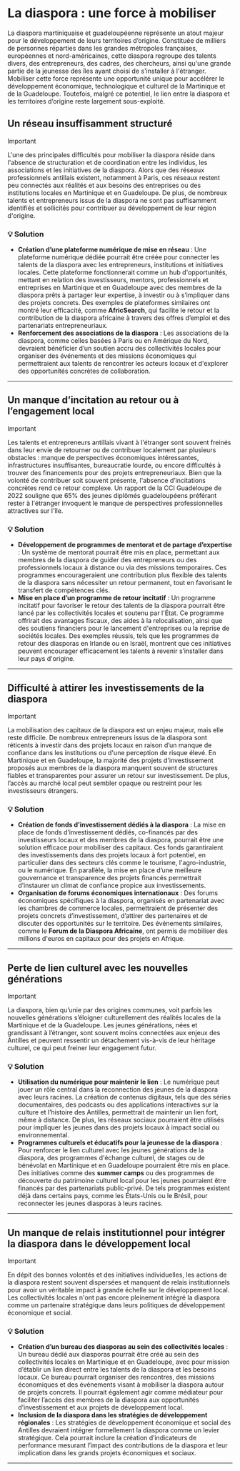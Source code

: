 # La diaspora : une force à mobiliser

La diaspora martiniquaise et guadeloupéenne représente un atout majeur pour le développement de leurs territoires d’origine. Constituée de milliers de personnes réparties dans les grandes métropoles françaises, européennes et nord-américaines, cette diaspora regroupe des talents divers, des entrepreneurs, des cadres, des chercheurs, ainsi qu'une grande partie de la jeunesse des îles ayant choisi de s'installer à l'étranger. Mobiliser cette force représente une opportunité unique pour accélérer le développement économique, technologique et culturel de la Martinique et de la Guadeloupe. Toutefois, malgré ce potentiel, le lien entre la diaspora et les territoires d’origine reste largement sous-exploité.

## Un réseau insuffisamment structuré

> [!IMPORTANT]
> L'une des principales difficultés pour mobiliser la diaspora réside dans l'absence de structuration et de coordination entre les individus, les associations et les initiatives de la diaspora. Alors que des réseaux professionnels antillais existent, notamment à Paris, ces réseaux restent peu connectés aux réalités et aux besoins des entreprises ou des institutions locales en Martinique et en Guadeloupe. De plus, de nombreux talents et entrepreneurs issus de la diaspora ne sont pas suffisamment identifiés et sollicités pour contribuer au développement de leur région d'origine.

### 💡 Solution

- **Création d’une plateforme numérique de mise en réseau** : Une plateforme numérique dédiée pourrait être créée pour connecter les talents de la diaspora avec les entrepreneurs, institutions et initiatives locales. Cette plateforme fonctionnerait comme un hub d'opportunités, mettant en relation des investisseurs, mentors, professionnels et entreprises en Martinique et en Guadeloupe avec des membres de la diaspora prêts à partager leur expertise, à investir ou à s’impliquer dans des projets concrets. Des exemples de plateformes similaires ont montré leur efficacité, comme **AfricSearch**, qui facilite le retour et la contribution de la diaspora africaine à travers des offres d’emploi et des partenariats entrepreneuriaux.
- **Renforcement des associations de la diaspora** : Les associations de la diaspora, comme celles basées à Paris ou en Amérique du Nord, devraient bénéficier d’un soutien accru des collectivités locales pour organiser des événements et des missions économiques qui permettraient aux talents de rencontrer les acteurs locaux et d'explorer des opportunités concrètes de collaboration.

---

## Un manque d’incitation au retour ou à l’engagement local

> [!IMPORTANT]
> Les talents et entrepreneurs antillais vivant à l'étranger sont souvent freinés dans leur envie de retourner ou de contribuer localement par plusieurs obstacles : manque de perspectives économiques intéressantes, infrastructures insuffisantes, bureaucratie lourde, ou encore difficultés à trouver des financements pour des projets entrepreneuriaux. Bien que la volonté de contribuer soit souvent présente, l'absence d’incitations concrètes rend ce retour complexe. Un rapport de la CCI Guadeloupe de 2022 souligne que 65% des jeunes diplômés guadeloupéens préférant rester à l'étranger invoquent le manque de perspectives professionnelles attractives sur l'île.

### 💡 Solution

- **Développement de programmes de mentorat et de partage d’expertise** : Un système de mentorat pourrait être mis en place, permettant aux membres de la diaspora de guider des entrepreneurs ou des professionnels locaux à distance ou via des missions temporaires. Ces programmes encourageraient une contribution plus flexible des talents de la diaspora sans nécessiter un retour permanent, tout en favorisant le transfert de compétences clés.
- **Mise en place d’un programme de retour incitatif** : Un programme incitatif pour favoriser le retour des talents de la diaspora pourrait être lancé par les collectivités locales et soutenu par l'État. Ce programme offrirait des avantages fiscaux, des aides à la relocalisation, ainsi que des soutiens financiers pour le lancement d'entreprises ou la reprise de sociétés locales. Des exemples réussis, tels que les programmes de retour des diasporas en Irlande ou en Israël, montrent que ces initiatives peuvent encourager efficacement les talents à revenir s’installer dans leur pays d'origine.

---

## Difficulté à attirer les investissements de la diaspora

> [!IMPORTANT]
> La mobilisation des capitaux de la diaspora est un enjeu majeur, mais elle reste difficile. De nombreux entrepreneurs issus de la diaspora sont réticents à investir dans des projets locaux en raison d’un manque de confiance dans les institutions ou d'une perception de risque élevé. En Martinique et en Guadeloupe, la majorité des projets d'investissement proposés aux membres de la diaspora manquent souvent de structures fiables et transparentes pour assurer un retour sur investissement. De plus, l’accès au marché local peut sembler opaque ou restreint pour les investisseurs étrangers.

### 💡 Solution

- **Création de fonds d’investissement dédiés à la diaspora** : La mise en place de fonds d’investissement dédiés, co-financés par des investisseurs locaux et des membres de la diaspora, pourrait être une solution efficace pour mobiliser des capitaux. Ces fonds garantiraient des investissements dans des projets locaux à fort potentiel, en particulier dans des secteurs clés comme le tourisme, l'agro-industrie, ou le numérique. En parallèle, la mise en place d’une meilleure gouvernance et transparence des projets financés permettrait d’instaurer un climat de confiance propice aux investissements.
- **Organisation de forums économiques internationaux** : Des forums économiques spécifiques à la diaspora, organisés en partenariat avec les chambres de commerce locales, permettraient de présenter des projets concrets d’investissement, d’attirer des partenaires et de discuter des opportunités sur le territoire. Des événements similaires, comme le **Forum de la Diaspora Africaine**, ont permis de mobiliser des millions d'euros en capitaux pour des projets en Afrique.

---

## Perte de lien culturel avec les nouvelles générations

> [!IMPORTANT]
> La diaspora, bien qu’unie par des origines communes, voit parfois les nouvelles générations s’éloigner culturellement des réalités locales de la Martinique et de la Guadeloupe. Les jeunes générations, nées et grandissant à l’étranger, sont souvent moins connectées aux enjeux des Antilles et peuvent ressentir un détachement vis-à-vis de leur héritage culturel, ce qui peut freiner leur engagement futur.

### 💡 Solution

- **Utilisation du numérique pour maintenir le lien** : Le numérique peut jouer un rôle central dans la reconnection des jeunes de la diaspora avec leurs racines. La création de contenus digitaux, tels que des séries documentaires, des podcasts ou des applications interactives sur la culture et l’histoire des Antilles, permettrait de maintenir un lien fort, même à distance. De plus, les réseaux sociaux pourraient être utilisés pour impliquer les jeunes dans des projets locaux à impact social ou environnemental.
- **Programmes culturels et éducatifs pour la jeunesse de la diaspora** : Pour renforcer le lien culturel avec les jeunes générations de la diaspora, des programmes d'échange culturel, de stages ou de bénévolat en Martinique et en Guadeloupe pourraient être mis en place. Des initiatives comme des **summer camps** ou des programmes de découverte du patrimoine culturel local pour les jeunes pourraient être financés par des partenariats public-privé. De tels programmes existent déjà dans certains pays, comme les États-Unis ou le Brésil, pour reconnecter les jeunes diasporas à leurs racines.

---

## Un manque de relais institutionnel pour intégrer la diaspora dans le développement local

> [!IMPORTANT]
> En dépit des bonnes volontés et des initiatives individuelles, les actions de la diaspora restent souvent dispersées et manquent de relais institutionnels pour avoir un véritable impact à grande échelle sur le développement local. Les collectivités locales n'ont pas encore pleinement intégré la diaspora comme un partenaire stratégique dans leurs politiques de développement économique et social.

### 💡 Solution

- **Création d’un bureau des diasporas au sein des collectivités locales** : Un bureau dédié aux diasporas pourrait être créé au sein des collectivités locales en Martinique et en Guadeloupe, avec pour mission d’établir un lien direct entre les talents de la diaspora et les besoins locaux. Ce bureau pourrait organiser des rencontres, des missions économiques et des événements visant à mobiliser la diaspora autour de projets concrets. Il pourrait également agir comme médiateur pour faciliter l’accès des membres de la diaspora aux opportunités d’investissement et aux projets de développement local.
- **Inclusion de la diaspora dans les stratégies de développement régionales** : Les stratégies de développement économique et social des Antilles devraient intégrer formellement la diaspora comme un levier stratégique. Cela pourrait inclure la création d’indicateurs de performance mesurant l’impact des contributions de la diaspora et leur implication dans les grands projets économiques et sociaux.

---

